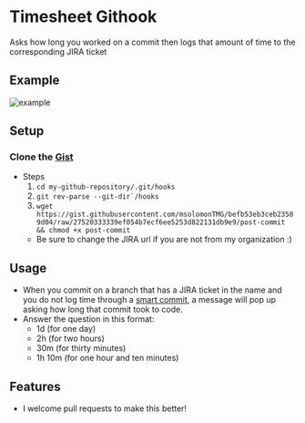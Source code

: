 # Timesheet Githook
Asks how long you worked on a commit then logs that amount of time to the corresponding JIRA ticket

## Example
![example](http://i.imgur.com/1qM2ILI.gif)

## Setup
### Clone the [Gist](https://gist.github.com/msolomonTMG/befb53eb3ceb23509d04)
- Steps
  1. ``cd my-github-repository/.git/hooks``
  2. ``git rev-parse --git-dir`/hooks``
  3. ``wget https://gist.githubusercontent.com/msolomonTMG/befb53eb3ceb23509d04/raw/27520333339ef054b7ecf6ee5253d822131db9e9/post-commit && chmod +x post-commit``
  - Be sure to change the JIRA url if you are not from my organization :)

## Usage
- When you commit on a branch that has a JIRA ticket in the name and you do not log time through a [smart commit](https://confluence.atlassian.com/display/FISHEYE/Using+smart+commits#Usingsmartcommits-TransitionyourJIRAissues), a message will pop up asking how long that commit took to code.
- Answer the question in this format:
  - 1d (for one day)
  - 2h (for two hours)
  - 30m (for thirty minutes)
  - 1h 10m (for one hour and ten minutes)

## Features
- I welcome pull requests to make this better!
